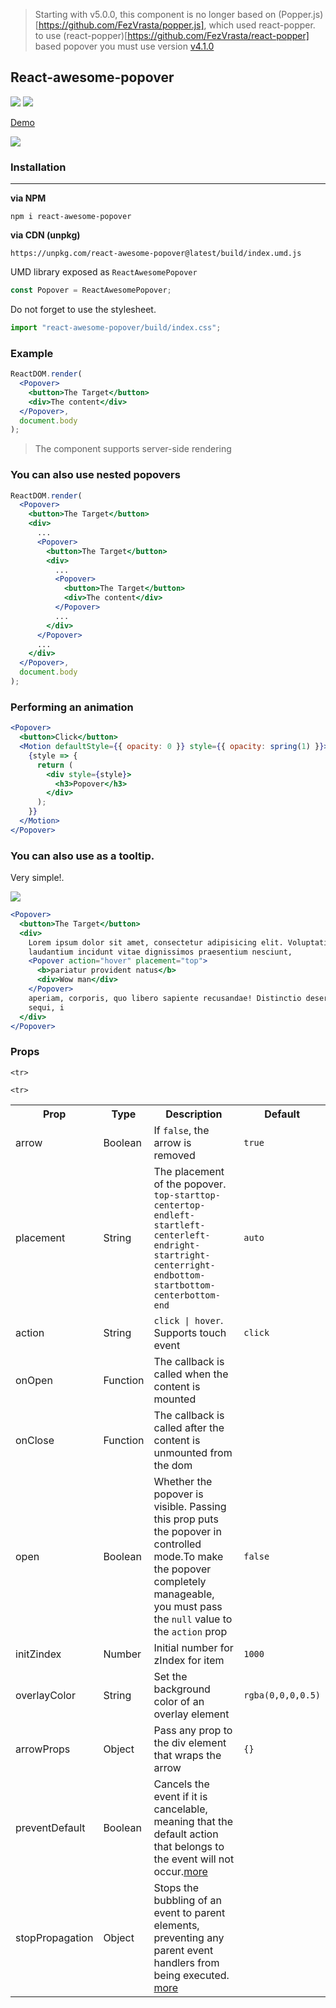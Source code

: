 > Starting with v5.0.0, this component is no longer based on (Popper.js)[https://github.com/FezVrasta/popper.js], which used react-popper. to use (react-popper)[https://github.com/FezVrasta/react-popper] based popover you must use version [v4.1.0](https://github.com/vaheqelyan/react-awesome-popover/tree/v4.1.0)

## React-awesome-popover

<p>
  <a href="https://www.npmjs.com/package/react-awesome-popover"><img  src="https://img.shields.io/npm/v/react-awesome-popover?style=for-the-badge"/></a>
<a href="https://bundlephobia.com/result?p=react-awesome-popover@latest"><img src="https://img.shields.io/bundlephobia/min/react-awesome-popover?style=for-the-badge"/></a>
</p>

[Demo](http://jsfiddle.net/6qogfdkr/419/embedded/result/)

![](https://res.cloudinary.com/dmtrk3yns/image/upload/q_auto/v1568812281/react-awesome-popover/ezgif-5-6832e82b1255.gif)

### Installation

---

**via NPM**

```code
npm i react-awesome-popover
```

**via CDN (unpkg)**

```code
https://unpkg.com/react-awesome-popover@latest/build/index.umd.js
```

UMD library exposed as `ReactAwesomePopover`

```js
const Popover = ReactAwesomePopover;
```

Do not forget to use the stylesheet.

```js
import "react-awesome-popover/build/index.css";
```

### Example

```jsx
ReactDOM.render(
  <Popover>
    <button>The Target</button>
    <div>The content</div>
  </Popover>,
  document.body
);
```

> The component supports server-side rendering

### You can also use nested popovers

```jsx
ReactDOM.render(
  <Popover>
    <button>The Target</button>
    <div>
      ...
      <Popover>
        <button>The Target</button>
        <div>
          ...
          <Popover>
            <button>The Target</button>
            <div>The content</div>
          </Popover>
          ...
        </div>
      </Popover>
      ...
    </div>
  </Popover>,
  document.body
);
```

### Performing an animation

```jsx
<Popover>
  <button>Click</button>
  <Motion defaultStyle={{ opacity: 0 }} style={{ opacity: spring(1) }}>
    {style => {
      return (
        <div style={style}>
          <h3>Popover</h3>
        </div>
      );
    }}
  </Motion>
</Popover>
```

### You can also use as a tooltip.

Very simple!.

![](http://res.cloudinary.com/dmtrk3yns/image/upload/c_scale,q_auto,w_278/v1536139578/ezgif.com-video-to-gif_6_sqhep4.gif)

```jsx
<Popover>
  <button>The Target</button>
  <div>
    Lorem ipsum dolor sit amet, consectetur adipisicing elit. Voluptatibus error
    laudantium incidunt vitae dignissimos praesentium nesciunt,
    <Popover action="hover" placement="top">
      <b>pariatur provident natus</b>
      <div>Wow man</div>
    </Popover>
    aperiam, corporis, quo libero sapiente recusandae! Distinctio deserunt dolor
    sequi, i
  </div>
</Popover>
```

### Props

<table>
  <tr>
    <th>Prop</th>
    <th>Type</th>
    <th>Description</th>
    <th>Default</th>
  </tr>
  <tr>
    <td>arrow</td>
    <td>Boolean</td>
    <td>If  <code>false</code>, the arrow is removed</td>
    <td><code>true</code></td>
  </tr>
  <tr>
    <td>placement</td>
    <td>String</td>
    <td>The placement of the popover.<br/> <code>top-start</code><code>top-center</code><code>top-end</code><code>left-start</code><code>left-center</code><code>left-end</code><code>right-start</code><code>right-center</code><code>right-end</code><code>bottom-start</code><code>bottom-center</code><code>bottom-end</code></td>
    <td><code>auto</code></td>
  </tr>
  <tr>
    <td>action</td>
    <td>String</td>
    <td><code>click | hover</code>. Supports touch event</td>
    <td><code>click</code></td>
  </tr>
  <tr>
    <td>onOpen</td>
    <td>Function</td>
    <td>The callback is called when the content is mounted</td>
    <td></td>
  </tr>
  <tr>
    <td>onClose</td>
    <td>Function</td>
    <td>The callback is called after the content is unmounted from the dom</td>
    <td></td>
  </tr>
  <tr>
    <td>open</td>
    <td>Boolean</td>
    <td>Whether the popover is visible. Passing this prop puts the popover in controlled mode.To make the popover completely manageable, you must pass the <code>null</code> value to the <code>action</code> prop</td>
    <td><code>false</code></td>
  </tr> 
  <tr>
  <td>initZindex</td>
  <td>Number</td>
  <td>Initial number for zIndex for item</td>
  <td><code>1000</code></td>
</tr>
  
    <tr>
  <td>overlayColor</td>
  <td>String</td>
  <td>Set the background color of an overlay element</td>
  <td><code>rgba(0,0,0,0.5)</code></td>
</tr>

<tr>
  <td>arrowProps</td>
  <td>Object</td>
  <td>Pass any prop to the div element that wraps the arrow</td>
  <td><code>{}</code></td>
</tr>
  
  <tr>
  <td>preventDefault</td>
  <td>Boolean</td>
  <td>Cancels the event if it is cancelable, meaning that the default action that belongs to the event will not occur.<a href="https://developer.mozilla.org/en-US/docs/Web/API/Event/preventDefault" target="_blank">more</a></td>
  <td></td>
</tr>
  
  
    <tr>
  <td>stopPropagation</td>
  <td>Object</td>
  <td>Stops the bubbling of an event to parent elements, preventing any parent event handlers from being executed. <a href="https://developer.mozilla.org/en-US/docs/Web/API/Event/stopPropagation" target="_blank">more</a></td>
  <td></td>
</tr>
  
  
</table>
